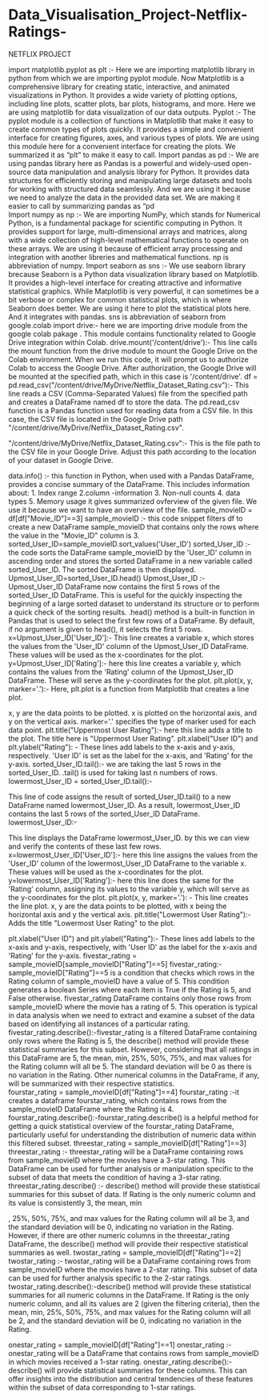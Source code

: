 # Data_Visualisation_Project-Netflix-Ratings-


NETFLIX PROJECT


import matplotlib.pyplot as plt  :- 
                                                             Here we are importing matplotlib library in python from which we are importing pyplot module. Now  Matplotlib is a comprehensive library for creating static, interactive, and animated visualizations in Python. It provides a wide variety of plotting options, including line plots, scatter plots, bar plots, histograms, and more. 
Here we are using matplotlib for data visualization of our data outputs.
Pyplot :- The pyplot module is a collection of functions in Matplotlib that make it easy to create common types of plots quickly. It provides a simple and convenient interface for creating figures, axes, and various types of plots.
We are using this module here for a convenient interface for creating the plots.
We summarized it as “plt” to make it easy to call.
Import pandas as pd :- 
                                             We are using pandas library here as Pandas is a powerful and widely-used open-source data manipulation and analysis library for Python. It provides data structures for efficiently storing and manipulating large datasets and tools for working with structured data seamlessly.
And we are using it because we need to analyze the data in the provided data set.
We are making it easier to call by summarizing pandas as “pd  
Import numpy as np :-
                                    We are importing NumPy, which stands for Numerical Python, is a fundamental package for scientific computing in Python. It provides support for large, multi-dimensional arrays and matrices, along with a wide collection of high-level mathematical functions to operate on these arrays.
We are using it because of efficient array processing and integration with another libreries  and mathematical functions.
np is abbreviation of numpy.
Import seaborn as sns :-
                                              We use seaborn library brecause Seaborn is a Python data visualization library based on Matplotlib. It provides a high-level interface for creating attractive and informative statistical graphics. While Matplotlib is very powerful, it can sometimes be a bit verbose or complex for common statistical plots, which is where Seaborn does better.
We are using it here to plot the statistical plots here. And it integrates with pandas. 
sns is abbreviation of seaborn 
from google.colab import drive:-
                                                                here we are importing drive module from the google colab pakage . This module contains functionality related to Google Drive integration within Colab.
drive.mount('/content/drive'):-
This line calls the mount function from the drive module to mount the Google Drive on the Colab environment. When we run this code, it will prompt us to authorize Colab to access the Google Drive. After authorization, the Google Drive will be mounted at the specified path, which in this case is '/content/drive'.
df = pd.read_csv("/content/drive/MyDrive/Netflix_Dataset_Rating.csv"):- 
This line reads a CSV (Comma-Separated Values) file from the specified path and creates a DataFrame named df to store the data. The pd.read_csv function is a Pandas function used for reading data from a CSV file. In this case, the CSV file is located in the Google Drive path "/content/drive/MyDrive/Netflix_Dataset_Rating.csv".

"/content/drive/MyDrive/Netflix_Dataset_Rating.csv":- 
This is the file path to the CSV file in your Google Drive. Adjust this path according to the location of your dataset in Google Drive.


data.info() :-
this function in Python, when used with a Pandas DataFrame, provides a concise summary of the DataFrame. This includes information about: 1. Index range  2.column -information  3. Non-null counts   4. data types  5. Memory usage 
it gives summarized ovferview of the given file.
We use it because we want to have an overview of the file.
sample_movieID = df[df["Movie_ID"]==3]
sample_movieID :-
this code snippet filters df to create a new DataFrame sample_movieID that contains only the rows where the value in the "Movie_ID" column is 3. 
sorted_User_ID=sample_movieID.sort_values('User_ID')
sorted_User_ID :-
the code sorts the DataFrame sample_movieID by the 'User_ID' column in ascending order and stores the sorted DataFrame in a new variable called sorted_User_ID. The sorted DataFrame is then displayed.
Upmost_User_ID=sorted_User_ID.head()
Upmost_User_ID :-
Upmost_User_ID DataFrame now contains the first 5 rows of the sorted_User_ID DataFrame. This is  useful for the quickly inspecting the beginning of a large sorted dataset to understand its structure or to perform a quick check of the sorting results. 
.head() method is a built-in function in Pandas that is used to select the first few rows of a DataFrame. By default, if no argument is given to head(), it selects the first 5 rows. 
x=Upmost_User_ID['User_ID']:- This line creates a variable x, which stores the values from the 'User_ID' column of the Upmost_User_ID DataFrame. These values will be used as the x-coordinates for the plot.
y=Upmost_User_ID['Rating']:-  here this line creates a variable y, which contains the values from the 'Rating' column of the Upmost_User_ID DataFrame. These will serve as the y-coordinates for the plot. 
plt.plot(x, y, marker='.'):-  Here, plt.plot is a function from Matplotlib that creates a line plot.

x, y are the data points to be plotted. x is plotted on the horizontal axis, and y on the vertical axis.
marker='.' specifies the type of marker used for each data point.
plt.title("Uppermost User Rating"):- here this line adds a title to the plot. The title here is "Uppermost User Rating". 
plt.xlabel("User ID") and plt.ylabel("Rating"): - These lines add labels to the x-axis and y-axis, respectively. 'User ID' is set as the label for the x-axis, and 'Rating' for the y-axis. 
sorted_User_ID.tail():- we are taking the last 5 rows in the sorted_User_ID. 
.tail() is used for taking last n numbers of rows.
lowermost_User_ID = sorted_User_ID.tail():-

This line of code assigns the result of sorted_User_ID.tail() to a new DataFrame named lowermost_User_ID.
As a result, lowermost_User_ID contains the last 5 rows of the sorted_User_ID DataFrame.
lowermost_User_ID:-

This line displays the DataFrame lowermost_User_ID.
by this we can view and verify the contents of these last few rows.
x=lowermost_User_ID['User_ID']:-  here this line assigns the values from the 'User_ID' column of the lowermost_User_ID DataFrame to the variable x. These values will be used as the x-coordinates for the plot.
y=lowermost_User_ID['Rating']:- here this line does the same for the 'Rating' column, assigning its values to the variable y, which will serve as the y-coordinates for the plot.
plt.plot(x, y, marker='.'): - This line creates the line plot.
x, y are the data points to be plotted, with x being the horizontal axis and y the vertical axis. 
plt.title("Lowermost User Rating"):- Adds the title "Lowermost User Rating" to the plot.

plt.xlabel("User ID") and plt.ylabel("Rating"):- These lines add labels to the x-axis and y-axis, respectively, with 'User ID' as the label for the x-axis and 'Rating' for the y-axis.
fivestar_rating = sample_movieID[sample_movieID["Rating"]==5]
fivestar_rating:- sample_movieID["Rating"]==5 is a condition that checks which rows in the Rating column of sample_movieID have a value of 5. This condition generates a boolean Series where each item is True if the Rating is 5, and False otherwise.
fivestar_rating DataFrame contains only those rows from sample_movieID where the movie has a rating of 5. This operation is typical in data analysis when we need to extract and examine a subset of the data based on identifying all instances of a particular rating.
fivestar_rating.describe():-fivestar_rating is a filtered DataFrame containing only rows where the Rating is 5, the describe() method will provide these statistical summaries for this subset. However, considering that all ratings in this DataFrame are 5, the mean, min, 25%, 50%, 75%, and max values for the Rating column will all be 5. The standard deviation will be 0 as there is no variation in the Rating. Other numerical columns in the DataFrame, if any, will be summarized with their respective statistics.  
fourstar_rating = sample_movieID[df["Rating"]==4]
fourstar_rating :-it creates a dataframe  fourstar_rating, which contains rows from the sample_movieID DataFrame where the Rating is 4. 
fourstar_rating.describe():-fourstar_rating.describe() is a helpful method for getting a quick statistical overview of the fourstar_rating DataFrame, particularly useful for understanding the distribution of numeric data within this filtered subset.
threestar_rating = sample_movieID[df["Rating"]==3]
threestar_rating :- threestar_rating will be a DataFrame containing rows from sample_movieID where the movies have a 3-star rating.
This DataFrame can be used for further analysis or manipulation specific to the subset of data that meets the condition of having a 3-star rating. 
threestar_rating.describe() :- describe() method will provide these statistical summaries for this subset of data. If Rating is the only numeric column and its value is consistently 3, the mean, min

, 25%, 50%, 75%, and max values for the Rating column will all be 3, and the standard deviation will be 0, indicating no variation in the Rating. However, if there are other numeric columns in the threestar_rating DataFrame, the describe() method will provide their respective statistical summaries as well. 
twostar_rating = sample_movieID[df["Rating"]==2]
twostar_rating  :- twostar_rating will be a DataFrame containing rows from sample_movieID where the movies have a 2-star rating.
This subset of data can be
used for further analysis specific to the 2-star ratings. 
twostar_rating.describe():-describe() method will provide these statistical summaries for all numeric columns in the DataFrame.
If Rating is the only numeric column, and all its values are 2 (given the filtering criteria), then the mean, min, 25%, 50%, 75%, and max values for the Rating column will all be 2, and the standard deviation will be 0, indicating no variation in the Rating. 

onestar_rating = sample_movieID[df["Rating"]==1]
onestar_rating :- onestar_rating will be a DataFrame that contains rows from sample_movieID in which movies received a 1-star rating.
onestar_rating.describe():-describe() will provide statistical summaries for these columns. This can offer insights into the distribution and central tendencies of these features within the subset of data corresponding to 1-star ratings.
